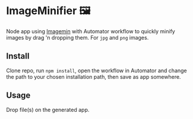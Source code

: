# ImageMinifier 🖼️

Node app using [Imagemin](https://github.com/imagemin/imagemin) with Automator workflow to quickly minify images by drag 'n dropping them. For `jpg` and `png` images. 

## Install

Clone repo, run `npm install`, open the workflow in Automator and change the path to your chosen installation path, then save as app somewhere. 

## Usage

Drop file(s) on the generated app. 